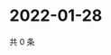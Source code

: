 # 2022-01-28

共 0 条

<!-- BEGIN WEIBO -->
<!-- 最后更新时间 Fri Jan 28 2022 14:10:47 GMT+0800 (China Standard Time) -->

<!-- END WEIBO -->
